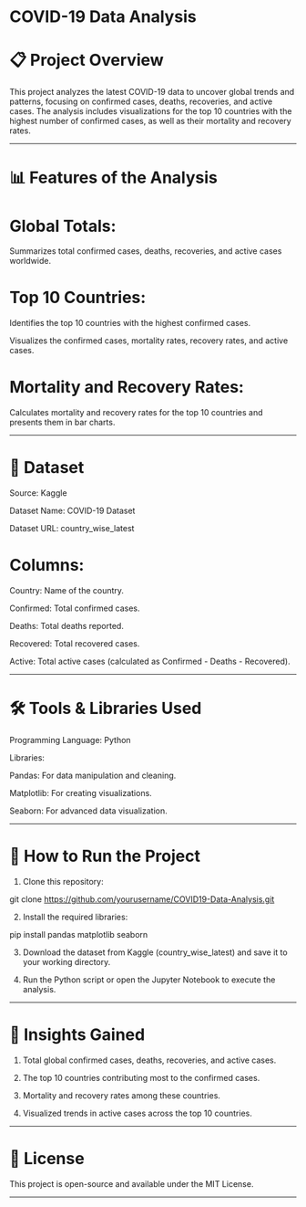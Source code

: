 
# COVID-19 Data Analysis

# 📋 Project Overview

This project analyzes the latest COVID-19 data to uncover global trends and patterns, focusing on confirmed cases, deaths, recoveries, and active cases. The analysis includes visualizations for the top 10 countries with the highest number of confirmed cases, as well as their mortality and recovery rates.


---

# 📊 Features of the Analysis

# Global Totals:

Summarizes total confirmed cases, deaths, recoveries, and active cases worldwide.


# Top 10 Countries:

Identifies the top 10 countries with the highest confirmed cases.

Visualizes the confirmed cases, mortality rates, recovery rates, and active cases.


# Mortality and Recovery Rates:

Calculates mortality and recovery rates for the top 10 countries and presents them in bar charts.




---

# 📂 Dataset

Source: Kaggle

Dataset Name: COVID-19 Dataset

Dataset URL: country_wise_latest


# Columns:

Country: Name of the country.

Confirmed: Total confirmed cases.

Deaths: Total deaths reported.

Recovered: Total recovered cases.

Active: Total active cases (calculated as Confirmed - Deaths - Recovered).




---

# 🛠️ Tools & Libraries Used

Programming Language: Python

Libraries:

Pandas: For data manipulation and cleaning.

Matplotlib: For creating visualizations.

Seaborn: For advanced data visualization.




---

# 🚀 How to Run the Project

1. Clone this repository:

git clone https://github.com/yourusername/COVID19-Data-Analysis.git


2. Install the required libraries:

pip install pandas matplotlib seaborn


3. Download the dataset from Kaggle (country_wise_latest) and save it to your working directory.


4. Run the Python script or open the Jupyter Notebook to execute the analysis.




---

# 🔑 Insights Gained

1. Total global confirmed cases, deaths, recoveries, and active cases.


2. The top 10 countries contributing most to the confirmed cases.


3. Mortality and recovery rates among these countries.


4. Visualized trends in active cases across the top 10 countries.




---

# 📜 License

This project is open-source and available under the MIT License.


---
